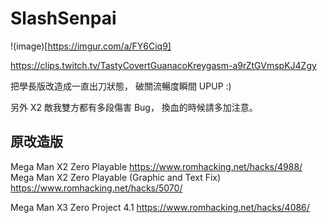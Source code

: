 # SlashSenpai

!(image)[https://imgur.com/a/FY6Ciq9]

https://clips.twitch.tv/TastyCovertGuanacoKreygasm-a9rZtGVmspKJ4Zgy

把學長版改造成一直出刀狀態，
破關流暢度瞬間 UPUP :)

另外 X2 敵我雙方都有多段傷害 Bug，
換血的時候請多加注意。


## 原改造版

Mega Man X2 Zero Playable
https://www.romhacking.net/hacks/4988/
Mega Man X2 Zero Playable (Graphic and Text Fix)
https://www.romhacking.net/hacks/5070/

Mega Man X3 Zero Project 4.1
https://www.romhacking.net/hacks/4086/
